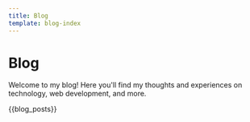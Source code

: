 ```yaml
---
title: Blog
template: blog-index
---
```


# Blog

Welcome to my blog! Here you'll find my thoughts and experiences on technology, web development, and more.

{{blog_posts}} 